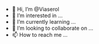 - 👋 Hi, I’m @Viaserol
- 👀 I’m interested in ...
- 🌱 I’m currently learning ...
- 💞️ I’m looking to collaborate on ...
- 📫 How to reach me ...

<!---
Viaserol/Viaserol is a ✨ special ✨ repository because its `README.md` (this file) appears on your GitHub profile.
You can click the Preview link to take a look at your changes.
--->
